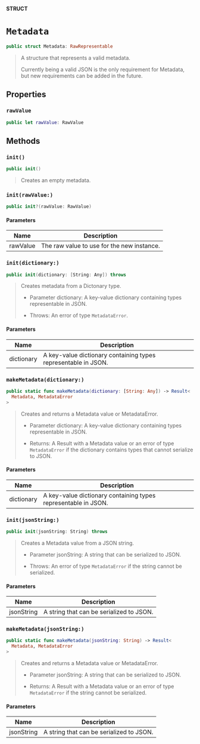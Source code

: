 **STRUCT**

# `Metadata`

```swift
public struct Metadata: RawRepresentable
```

> A structure  that represents a valid metadata.
>
> Currently being a valid JSON is the only requirement for Metadata, but
> new requirements can be added in the future.

## Properties
### `rawValue`

```swift
public let rawValue: RawValue
```

## Methods
### `init()`

```swift
public init()
```

> Creates an empty metadata.

### `init(rawValue:)`

```swift
public init?(rawValue: RawValue)
```

#### Parameters

| Name | Description |
| ---- | ----------- |
| rawValue | The raw value to use for the new instance. |

### `init(dictionary:)`

```swift
public init(dictionary: [String: Any]) throws
```

> Creates metadata from a Dictonary type.
>
> - Parameter dictionary: A key-value dictionary containing types
>   representable in JSON.
>
> - Throws: An error of type `MetadataError`.

#### Parameters

| Name | Description |
| ---- | ----------- |
| dictionary | A key-value dictionary containing types representable in JSON. |

### `makeMetadata(dictionary:)`

```swift
public static func makeMetadata(dictionary: [String: Any]) -> Result<
  Metadata, MetadataError
>
```

> Creates and returns a Metadata value or MetadataError.
>
> - Parameter dictionary: A key-value dictionary containing types
>   representable in JSON.
>
> - Returns: A Result with a Metadata value or an error of type
>   `MetadataError` if the dictionary contains types that cannot serialize
>   to JSON.

#### Parameters

| Name | Description |
| ---- | ----------- |
| dictionary | A key-value dictionary containing types representable in JSON. |

### `init(jsonString:)`

```swift
public init(jsonString: String) throws
```

> Creates a Metadata value from a JSON string.
>
> - Parameter jsonString: A string that can be serialized to JSON.
>
> - Throws: An error of type `MetadataError` if the string cannot be
>   serialized.

#### Parameters

| Name | Description |
| ---- | ----------- |
| jsonString | A string that can be serialized to JSON. |

### `makeMetadata(jsonString:)`

```swift
public static func makeMetadata(jsonString: String) -> Result<
  Metadata, MetadataError
>
```

> Creates and returns a Metadata value or MetadataError.
>
> - Parameter jsonString: A string that can be serialized to JSON.
>
> - Returns: A Result with a Metadata value or an error of type
>   `MetadataError` if the string cannot be serialized.

#### Parameters

| Name | Description |
| ---- | ----------- |
| jsonString | A string that can be serialized to JSON. |